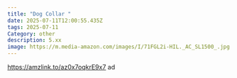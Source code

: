 ```yaml
---
title: "Dog Collar "
date: 2025-07-11T12:00:55.435Z
tags: 2025-07-11
Category: other
description: 5.xx
image: https://m.media-amazon.com/images/I/71FGL2i-HIL._AC_SL1500_.jpg
---
```

https://amzlink.to/az0x7oqkrE9x7 ad